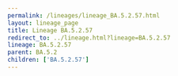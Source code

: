 ```yaml
---
permalink: /lineages/lineage_BA.5.2.57.html
layout: lineage_page
title: Lineage BA.5.2.57
redirect_to: ../lineage.html?lineage=BA.5.2.57
lineage: BA.5.2.57
parent: BA.5.2
children: ['BA.5.2.57']
---
```

